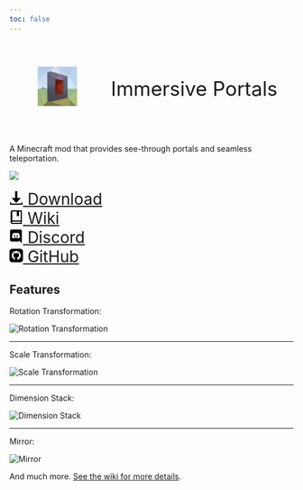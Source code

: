 ```yaml
---
toc: false
---
```



<div style="font-size:2.5em;display:flex;align-items:center;"><figure><img src="/images/immptl.png" style="width:2em;height:2em;margin:10px;margin-right:20px"></figure>     Immersive Portals</div>

A Minecraft mod that provides see-through portals and seamless teleportation.

![](https://i.loli.net/2021/09/30/chHMG45dsnZNqep.png)

[<div style="font-size: 2.0em"><svg xmlns="http://www.w3.org/2000/svg" width="24" height="24" viewBox="0 0 24 24"><path d="M12 21l-8-9h6v-12h4v12h6l-8 9zm9-1v2h-18v-2h-2v4h22v-4h-2z"/></svg> Download</div>](./Download.html)          [<div style="font-size: 2.0em"><svg width="24" height="24" xmlns="http://www.w3.org/2000/svg" fill-rule="evenodd" clip-rule="evenodd"><path d="M22 24h-17c-1.657 0-3-1.343-3-3v-18c0-1.657 1.343-3 3-3h17v24zm-2-4h-14.505c-1.375 0-1.375 2 0 2h14.505v-2zm0-18h-3v9l-2-1.547-2 1.547v-9h-8v16h15v-16z"/></svg> Wiki</div>](./wiki/)          [<div style="font-size: 2.0em"><svg width="24" height="24" xmlns="http://www.w3.org/2000/svg" fill-rule="evenodd" clip-rule="evenodd"><path d="M19.54 0c1.356 0 2.46 1.104 2.46 2.472v21.528l-2.58-2.28-1.452-1.344-1.536-1.428.636 2.22h-13.608c-1.356 0-2.46-1.104-2.46-2.472v-16.224c0-1.368 1.104-2.472 2.46-2.472h16.08zm-4.632 15.672c2.652-.084 3.672-1.824 3.672-1.824 0-3.864-1.728-6.996-1.728-6.996-1.728-1.296-3.372-1.26-3.372-1.26l-.168.192c2.04.624 2.988 1.524 2.988 1.524-1.248-.684-2.472-1.02-3.612-1.152-.864-.096-1.692-.072-2.424.024l-.204.024c-.42.036-1.44.192-2.724.756-.444.204-.708.348-.708.348s.996-.948 3.156-1.572l-.12-.144s-1.644-.036-3.372 1.26c0 0-1.728 3.132-1.728 6.996 0 0 1.008 1.74 3.66 1.824 0 0 .444-.54.804-.996-1.524-.456-2.1-1.416-2.1-1.416l.336.204.048.036.047.027.014.006.047.027c.3.168.6.3.876.408.492.192 1.08.384 1.764.516.9.168 1.956.228 3.108.012.564-.096 1.14-.264 1.74-.516.42-.156.888-.384 1.38-.708 0 0-.6.984-2.172 1.428.36.456.792.972.792.972zm-5.58-5.604c-.684 0-1.224.6-1.224 1.332 0 .732.552 1.332 1.224 1.332.684 0 1.224-.6 1.224-1.332.012-.732-.54-1.332-1.224-1.332zm4.38 0c-.684 0-1.224.6-1.224 1.332 0 .732.552 1.332 1.224 1.332.684 0 1.224-.6 1.224-1.332 0-.732-.54-1.332-1.224-1.332z"/></svg> Discord</div>](https://discord.gg/BZxgURK)          [<div style="font-size: 2.0em"><svg xmlns="http://www.w3.org/2000/svg" width="24" height="24" viewBox="0 0 24 24"><path d="M19 0h-14c-2.761 0-5 2.239-5 5v14c0 2.761 2.239 5 5 5h14c2.762 0 5-2.239 5-5v-14c0-2.761-2.238-5-5-5zm-4.466 19.59c-.405.078-.534-.171-.534-.384v-2.195c0-.747-.262-1.233-.55-1.481 1.782-.198 3.654-.875 3.654-3.947 0-.874-.312-1.588-.823-2.147.082-.202.356-1.016-.079-2.117 0 0-.671-.215-2.198.82-.64-.18-1.324-.267-2.004-.271-.68.003-1.364.091-2.003.269-1.528-1.035-2.2-.82-2.2-.82-.434 1.102-.16 1.915-.077 2.118-.512.56-.824 1.273-.824 2.147 0 3.064 1.867 3.751 3.645 3.954-.229.2-.436.552-.508 1.07-.457.204-1.614.557-2.328-.666 0 0-.423-.768-1.227-.825 0 0-.78-.01-.055.487 0 0 .525.246.889 1.17 0 0 .463 1.428 2.688.944v1.489c0 .211-.129.459-.528.385-3.18-1.057-5.472-4.056-5.472-7.59 0-4.419 3.582-8 8-8s8 3.581 8 8c0 3.533-2.289 6.531-5.466 7.59z"/></svg> GitHub</div>](https://github.com/qouteall/ImmersivePortalsMod)





## Features

Rotation Transformation:

![Rotation Transformation](https://s2.loli.net/2022/04/06/oLOAb38Qe1CNXiS.png)

---

Scale Transformation:

![Scale Transformation](https://i.loli.net/2021/05/12/EHldX9er2OqGULj.png)

---

Dimension Stack:

![Dimension Stack](https://i.loli.net/2021/05/12/59hx6vYgPqtVUuM.png)

---

Mirror:

![Mirror](https://i.loli.net/2021/05/12/fHrWgLM1wEpv2dQ.png)

And much more. [See the wiki for more details](./wiki).


